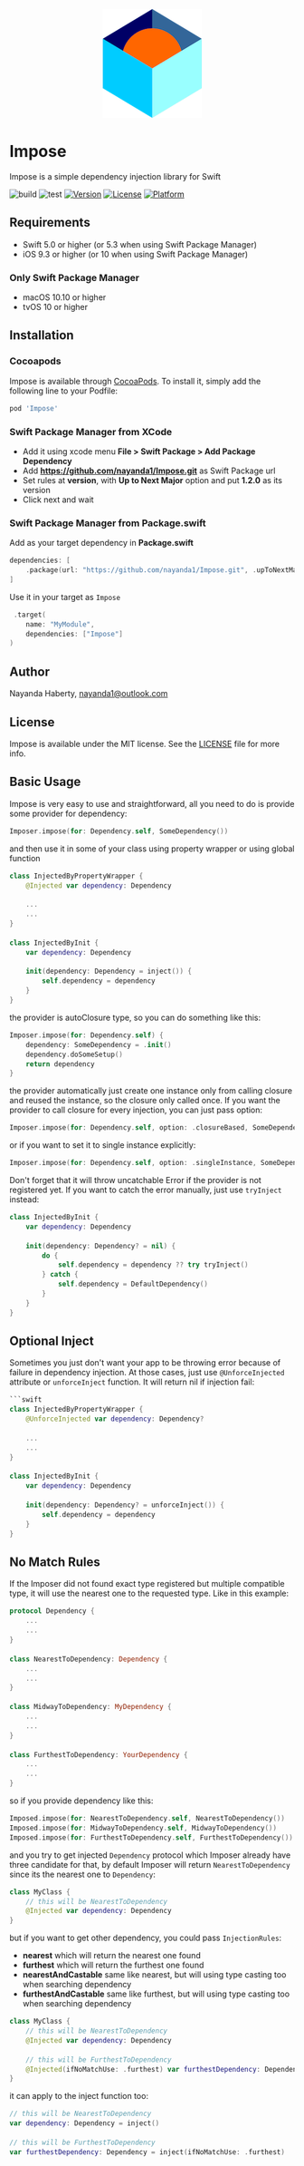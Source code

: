 <p align="center">
  <img width="175" height="192" src="Impose.png"/>
</p>

# Impose

Impose is a simple dependency injection library for Swift

![build](https://github.com/nayanda1/Impose/workflows/build/badge.svg)
![test](https://github.com/nayanda1/Impose/workflows/test/badge.svg)
[![Version](https://img.shields.io/cocoapods/v/Impose.svg?style=flat)](https://cocoapods.org/pods/Impose)
[![License](https://img.shields.io/cocoapods/l/Impose.svg?style=flat)](https://cocoapods.org/pods/Impose)
[![Platform](https://img.shields.io/cocoapods/p/Impose.svg?style=flat)](https://cocoapods.org/pods/Impose)

## Requirements

- Swift 5.0 or higher (or 5.3 when using Swift Package Manager)
- iOS 9.3 or higher (or 10 when using Swift Package Manager)

### Only Swift Package Manager

- macOS 10.10 or higher
- tvOS 10 or higher

## Installation

### Cocoapods

Impose is available through [CocoaPods](https://cocoapods.org). To install it, simply add the following line to your Podfile:

```ruby
pod 'Impose'
```

### Swift Package Manager from XCode

- Add it using xcode menu **File > Swift Package > Add Package Dependency**
- Add **https://github.com/nayanda1/Impose.git** as Swift Package url
- Set rules at **version**, with **Up to Next Major** option and put **1.2.0** as its version
- Click next and wait

### Swift Package Manager from Package.swift

Add as your target dependency in **Package.swift**

```swift
dependencies: [
    .package(url: "https://github.com/nayanda1/Impose.git", .upToNextMajor(from: "1.2.0"))
]
```

Use it in your target as `Impose`

```swift
 .target(
    name: "MyModule",
    dependencies: ["Impose"]
)
```

## Author

Nayanda Haberty, nayanda1@outlook.com

## License

Impose is available under the MIT license. See the [LICENSE](LICENSE) file for more info.

## Basic Usage

Impose is very easy to use and straightforward, all you need to do is provide some provider for dependency:

```swift
Imposer.impose(for: Dependency.self, SomeDependency())
```

and then use it in some of your class using property wrapper or using global function

```swift
class InjectedByPropertyWrapper {
    @Injected var dependency: Dependency
    
    ...
    ...
}

class InjectedByInit {
    var dependency: Dependency
    
    init(dependency: Dependency = inject()) {
        self.dependency = dependency
    }
}
```

the provider is autoClosure type, so you can do something like this:

```swift
Imposer.impose(for: Dependency.self) {
    dependency: SomeDependency = .init()
    dependency.doSomeSetup()
    return dependency
}
```

the provider automatically just create one instance only from calling closure and reused the instance, so the closure only called once. If you want the provider to call closure for every injection, you can just pass option:

```swift
Imposer.impose(for: Dependency.self, option: .closureBased, SomeDependency())
```

or if you want to set it to single instance explicitly:

```swift
Imposer.impose(for: Dependency.self, option: .singleInstance, SomeDependency())
```

Don't forget that it will throw uncatchable Error if the provider is not registered yet. If you want to catch the error manually, just use `tryInject` instead:

```swift
class InjectedByInit {
    var dependency: Dependency
    
    init(dependency: Dependency? = nil) {
        do {
            self.dependency = dependency ?? try tryInject()
        } catch {
            self.dependency = DefaultDependency()
        }
    }
}
```

## Optional Inject

Sometimes you just don't want your app to be throwing error because of failure in dependency injection. At those cases, just use `@UnforceInjected` attribute or `unforceInject` function. It will return nil if injection fail:

```swift
```swift
class InjectedByPropertyWrapper {
    @UnforceInjected var dependency: Dependency?
    
    ...
    ...
}

class InjectedByInit {
    var dependency: Dependency
    
    init(dependency: Dependency? = unforceInject()) {
        self.dependency = dependency
    }
}
```

## No Match Rules

If the Imposer did not found exact type registered but multiple compatible type, it will use the nearest one to the requested type. Like in this example:

```swift
protocol Dependency {
    ...
    ...
}

class NearestToDependency: Dependency {
    ...
    ...
}

class MidwayToDependency: MyDependency {
    ...
    ...
}

class FurthestToDependency: YourDependency {
    ...
    ...
}
```

so if you provide dependency like this:

```swift
Imposed.impose(for: NearestToDependency.self, NearestToDependency())
Imposed.impose(for: MidwayToDependency.self, MidwayToDependency())
Imposed.impose(for: FurthestToDependency.self, FurthestToDependency())
```

and you try to get injected `Dependency` protocol which Imposer already have three candidate for that, by default Imposer will return `NearestToDependency` since its the nearest one to `Dependency`:

```swift
class MyClass {
    // this will be NearestToDependency
    @Injected var dependency: Dependency
}
```

but if you want to get other dependency, you could pass `InjectionRules`:
- **nearest** which will return the nearest one found
- **furthest** which will return the furthest one found
- **nearestAndCastable** same like nearest, but will using type casting too when searching dependency
- **furthestAndCastable** same like furthest, but will using type casting too when searching dependency


```swift
class MyClass {
    // this will be NearestToDependency
    @Injected var dependency: Dependency
    
    // this will be FurthestToDependency
    @Injected(ifNoMatchUse: .furthest) var furthestDependency: Dependency
}
```

it can apply to the inject function too:

```swift
// this will be NearestToDependency
var dependency: Dependency = inject()

// this will be FurthestToDependency
var furthestDependency: Dependency = inject(ifNoMatchUse: .furthest)
```
